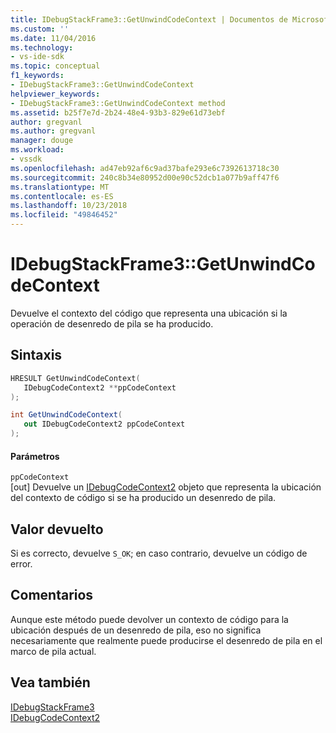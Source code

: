 ```yaml
---
title: IDebugStackFrame3::GetUnwindCodeContext | Documentos de Microsoft
ms.custom: ''
ms.date: 11/04/2016
ms.technology:
- vs-ide-sdk
ms.topic: conceptual
f1_keywords:
- IDebugStackFrame3::GetUnwindCodeContext
helpviewer_keywords:
- IDebugStackFrame3::GetUnwindCodeContext method
ms.assetid: b25f7e7d-2b24-48e4-93b3-829e61d73ebf
author: gregvanl
ms.author: gregvanl
manager: douge
ms.workload:
- vssdk
ms.openlocfilehash: ad47eb92af6c9ad37bafe293e6c7392613718c30
ms.sourcegitcommit: 240c8b34e80952d00e90c52dcb1a077b9aff47f6
ms.translationtype: MT
ms.contentlocale: es-ES
ms.lasthandoff: 10/23/2018
ms.locfileid: "49846452"
---
```

# <a name="idebugstackframe3getunwindcodecontext"></a>IDebugStackFrame3::GetUnwindCodeContext
Devuelve el contexto del código que representa una ubicación si la operación de desenredo de pila se ha producido.  
  
## <a name="syntax"></a>Sintaxis  
  
```cpp  
HRESULT GetUnwindCodeContext(  
   IDebugCodeContext2 **ppCodeContext  
);  
```  
  
```csharp  
int GetUnwindCodeContext(  
   out IDebugCodeContext2 ppCodeContext  
);  
```  
  
#### <a name="parameters"></a>Parámetros  
 `ppCodeContext`  
 [out] Devuelve un [IDebugCodeContext2](../../../extensibility/debugger/reference/idebugcodecontext2.md) objeto que representa la ubicación del contexto de código si se ha producido un desenredo de pila.  
  
## <a name="return-value"></a>Valor devuelto  
 Si es correcto, devuelve `S_OK`; en caso contrario, devuelve un código de error.  
  
## <a name="remarks"></a>Comentarios  
 Aunque este método puede devolver un contexto de código para la ubicación después de un desenredo de pila, eso no significa necesariamente que realmente puede producirse el desenredo de pila en el marco de pila actual.  
  
## <a name="see-also"></a>Vea también  
 [IDebugStackFrame3](../../../extensibility/debugger/reference/idebugstackframe3.md)   
 [IDebugCodeContext2](../../../extensibility/debugger/reference/idebugcodecontext2.md)